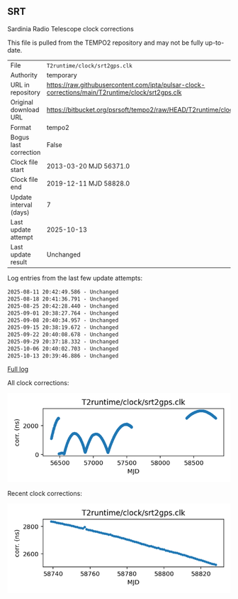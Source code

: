 
## SRT

Sardinia Radio Telescope clock corrections

This file is pulled from the TEMPO2 repository and may not be fully
up-to-date.

|     |     |
|:--- |:--- |
| File | `T2runtime/clock/srt2gps.clk` |
| Authority | temporary |
| URL in repository | <https://raw.githubusercontent.com/ipta/pulsar-clock-corrections/main/T2runtime/clock/srt2gps.clk> |
| Original download URL | <https://bitbucket.org/psrsoft/tempo2/raw/HEAD/T2runtime/clock/srt2gps.clk> |
| Format | tempo2 |
| Bogus last correction | False |
| Clock file start | 2013-03-20 MJD 56371.0 |
| Clock file end | 2019-12-11 MJD 58828.0 |
| Update interval (days) | 7 |
| Last update attempt | 2025-10-13 |
| Last update result | Unchanged |

Log entries from the last few update attempts:
```
2025-08-11 20:42:49.586 - Unchanged
2025-08-18 20:41:36.791 - Unchanged
2025-08-25 20:42:28.440 - Unchanged
2025-09-01 20:38:27.764 - Unchanged
2025-09-08 20:40:34.957 - Unchanged
2025-09-15 20:38:19.672 - Unchanged
2025-09-22 20:40:08.678 - Unchanged
2025-09-29 20:37:18.332 - Unchanged
2025-10-06 20:40:02.703 - Unchanged
2025-10-13 20:39:46.886 - Unchanged
```
[Full log](https://raw.githubusercontent.com/ipta/pulsar-clock-corrections/main/log/T2runtime/clock/srt2gps.clk.log)


All clock corrections:

![plot of all clock corrections](srt2gps.clk.png "All corrections")

Recent clock corrections:

![plot of recent clock corrections](srt2gps.clk.short.png "Recent corrections")

